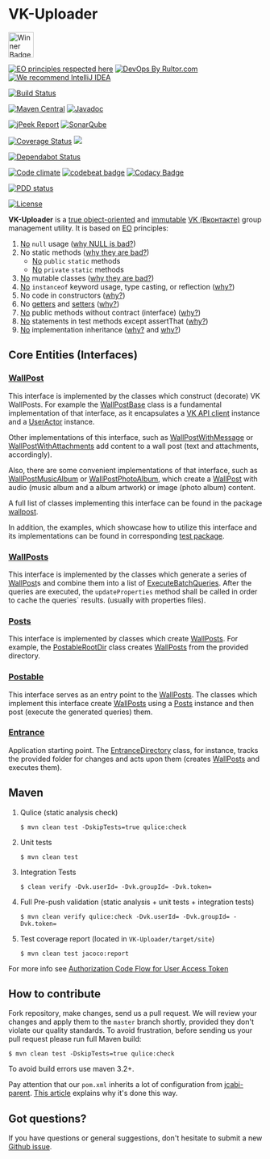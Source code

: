 # VK-Uploader

<a href="https://www.yegor256.com/2017/10/24/award-2018.html">
<img src="https://www.yegor256.com/images/award/2018/winner-driver733.png" height=50px alt='Winner Badge'/>
</a>

[![EO principles respected here](http://www.elegantobjects.org/badge.svg)](http://www.elegantobjects.org)
[![DevOps By Rultor.com](http://www.rultor.com/b/driver733/VK-Uploader)](http://www.rultor.com/p/driver733/VK-Uploader)
[![We recommend IntelliJ IDEA](http://www.elegantobjects.org/intellij-idea.svg)](https://www.jetbrains.com/idea/)
  
[![Build Status](https://travis-ci.org/driver733/VK-Uploader.svg?branch=master)](https://travis-ci.org/driver733/VK-Uploader)

[![Maven Central](https://img.shields.io/maven-central/v/com.driver733/vk-uploader.svg)](https://search.maven.org/artifact/com.driver733/vk-uploader/0.4/jar)
[![Javadoc](http://www.javadoc.io/badge/com.driver733/vk-uploader.svg)](http://www.javadoc.io/doc/com.driver733/vk-uploader)

[![jPeek Report](http://i.jpeek.org/com.driver733/vk-uploader/badge.svg)](http://i.jpeek.org/com.driver733/vk-uploader/)
[![SonarQube](https://img.shields.io/badge/sonar-ok-green.svg)](https://sonarcloud.io/dashboard?id=com.driver733%3Avk-uploader)

[![Coverage Status](https://coveralls.io/repos/github/driver733/VK-Uploader/badge.svg?branch=master)](https://coveralls.io/github/driver733/VK-Uploader?branch=master)
[![](https://tokei.rs/b1/github/driver733/VK-Uploader)](https://github.com/driver733/VK-Uploader)

[![Dependabot Status](https://api.dependabot.com/badges/status?host=github&identifier=91912426)](https://dependabot.com)

[![Code climate](https://api.codeclimate.com/v1/badges/b2373387471b6c3ecf36/maintainability)](https://codeclimate.com/github/driver733/VK-Uploader/maintainability)
[![codebeat badge](https://codebeat.co/badges/5abe85eb-0359-41c8-baec-5cf168210bcf)](https://codebeat.co/projects/github-com-driver733-vk-uploader-master)
[![Codacy Badge](https://api.codacy.com/project/badge/Grade/65288c94deac4a36bf03a80604cf1c04)](https://www.codacy.com/app/driver733/VK-Uploader?utm_source=github.com&amp;utm_medium=referral&amp;utm_content=driver733/VK-Uploader&amp;utm_campaign=Badge_Grade)

[![PDD status](http://www.0pdd.com/svg?name=driver733/VK-Uploader)](http://www.0pdd.com/p?name=driver733/VK-Uploader)

[![License](https://img.shields.io/badge/license-MIT-green.svg)](https://github.com/driver733/VK-Uploader/blob/master/LICENSE.txt)

**VK-Uploader** is a [true object-oriented](http://www.yegor256.com/2014/11/20/seven-virtues-of-good-object.html)
and [immutable](http://www.yegor256.com/2014/06/09/objects-should-be-immutable.html)
[VK (Вконтакте)](vk.com) group management utility. It is based on [EO](https://www.elegantobjects.org) principles:

 1. [No](https://github.com/driver733/VK-Uploader/search?l=Java&q=null) `null` usage ([why NULL is bad?](http://www.yegor256.com/2014/05/13/why-null-is-bad.html))
 2. No static methods ([why they are bad?](http://www.yegor256.com/2014/05/05/oop-alternative-to-utility-classes.html))
    * [No](https://github.com/driver733/VK-Uploader/search?q=%22public+static%22&unscoped_q=%22public+static%22) `public` `static` methods
    * [No](https://github.com/driver733/VK-Uploader/search?q=%22private+static%22&unscoped_q=%22public+static%22) `private` `static` methods
 3. [No](https://github.com/driver733/VK-Uploader/search?l=Java&q=%22%40Immutable%22) mutable classes ([why they are bad?](http://www.yegor256.com/2014/06/09/objects-should-be-immutable.html))
 4. [No](https://github.com/driver733/VK-Uploader/search?q=instanceof&unscoped_q=instanceof) `instanceof` keyword usage, type casting, or reflection ([why?](http://www.yegor256.com/2015/04/02/class-casting-is-anti-pattern.html))
 5. No code in constructors ([why?](http://www.yegor256.com/2015/05/07/ctors-must-be-code-free.html))
 6. No [getters](https://github.com/driver733/VK-Uploader/search?l=Java&q=%22get%22) and [setters](https://github.com/driver733/VK-Uploader/search?l=Java&q=%22set%22) ([why?](http://www.yegor256.com/2014/09/16/getters-and-setters-are-evil.html))
 7. [No](https://github.com/driver733/VK-Uploader/search?l=Java&q=%22implements%22) public methods without contract (interface) ([why?](https://www.yegor256.com/2014/11/20/seven-virtues-of-good-object.html#2-he-works-by-contracts))
 8. [No](https://github.com/driver733/VK-Uploader/search?l=Java&q=%22assertThat%22) statements in test methods except assertThat ([why?](http://www.yegor256.com/2017/05/17/single-statement-unit-tests.html))
 9. [No](https://github.com/driver733/VK-Uploader/search?q=%22extends%22&unscoped_q=%22extends%22) implementation inheritance ([why?](http://www.yegor256.com/2017/01/31/decorating-envelopes.html) and [why?](http://www.yegor256.com/2016/09/13/inheritance-is-procedural.html))

## Core Entities (Interfaces)

### [WallPost](https://github.com/driver733/VK-Uploader/blob/master/src/main/java/com/driver733/vkuploader/wallpost/WallPost.java)
This interface is implemented by the classes which construct (decorate) VK WallPosts.
For example the [WallPostBase](https://github.com/driver733/VK-Uploader/blob/master/src/main/java/com/driver733/vkuploader/wallpost/WallPostBase.java) class is a fundamental implementation of that interface, as
it encapsulates a [VK API client](https://github.com/VKCOM/vk-java-sdk/blob/master/sdk/src/main/java/com/vk/api/sdk/client/VkApiClient.java) instance and a [UserActor](https://github.com/VKCOM/vk-java-sdk/blob/master/sdk/src/main/java/com/vk/api/sdk/client/actors/UserActor.java) instance.

Other implementations of this interface, such as [WallPostWithMessage](https://github.com/driver733/VK-Uploader/blob/master/src/main/java/com/driver733/vkuploader/wallpost/WallPostWithMessage.java) or [WallPostWithAttachments](https://github.com/driver733/VK-Uploader/blob/master/src/main/java/com/driver733/vkuploader/wallpost/WallPostWithAttachments.java)
add content to a wall post (text and attachments, accordingly).

Also, there are some convenient implementations of that interface, such as [WallPostMusicAlbum](https://github.com/driver733/VK-Uploader/blob/master/src/main/java/com/driver733/vkuploader/wallpost/WallPostMusicAlbum.java) or [WallPostPhotoAlbum](https://github.com/driver733/VK-Uploader/blob/master/src/main/java/com/driver733/vkuploader/wallpost/WallPostPhotoAlbum.java),
which create a [WallPost](https://github.com/driver733/VK-Uploader/blob/master/src/main/java/com/driver733/vkuploader/wallpost/WallPost.java) with audio (music album and a album artwork) or image (photo album) content.

A full list of classes implementing this interface can be found in the package [wallpost](https://github.com/driver733/VK-Uploader/blob/master/src/main/java/com/driver733/vkuploader/wallpost).

In addition, the examples, which showcase how to utilize this interface and its implementations can be found in corresponding [test package](https://github.com/driver733/VK-Uploader/tree/master/src/test/java/com/driver733/vkuploader/wallpost).

### [WallPosts](https://github.com/driver733/VK-Uploader/blob/master/src/main/java/com/driver733/vkuploader/wallpost/wallposts/WallPosts.java)
This interface is implemented by the classes which generate a series of [WallPost](https://github.com/driver733/VK-Uploader/blob/master/src/main/java/com/driver733/vkuploader/wallpost/WallPost.java)s and combine them into a list of [ExecuteBatchQueries](https://github.com/VKCOM/vk-java-sdk/blob/master/sdk/src/main/java/com/vk/api/sdk/queries/execute/ExecuteBatchQuery.java).
After the queries are executed, the `updateProperties` method shall be called in order to cache the queries` results. (usually with properties files).

### [Posts](https://github.com/driver733/VK-Uploader/blob/master/src/main/java/com/driver733/vkuploader/post/posts/Posts.java)
This interface is implemented by classes which create [WallPosts](https://github.com/driver733/VK-Uploader/blob/master/src/main/java/com/driver733/vkuploader/wallpost/wallposts/WallPosts.java).
For example, the [PostableRootDir](https://github.com/driver733/VK-Uploader/blob/master/src/main/java/com/driver733/vkuploader/post/PostableRootDir.java) class creates [WallPosts](https://github.com/driver733/VK-Uploader/blob/master/src/main/java/com/driver733/vkuploader/wallpost/wallposts/WallPosts.java) from the provided directory.

### [Postable](https://github.com/driver733/VK-Uploader/blob/master/src/main/java/com/driver733/vkuploader/post/Postable.java)
This interface serves as an entry point to the [WallPosts](https://github.com/driver733/VK-Uploader/blob/master/src/main/java/com/driver733/vkuploader/wallpost/wallposts/WallPosts.java). The classes which implement this interface
create [WallPosts](https://github.com/driver733/VK-Uploader/blob/master/src/main/java/com/driver733/vkuploader/wallpost/wallposts/WallPosts.java) using a [Posts](https://github.com/driver733/VK-Uploader/blob/master/src/main/java/com/driver733/vkuploader/post/posts/Posts.java) instance and then post (execute the generated queries) them.

### [Entrance](https://github.com/driver733/VK-Uploader/blob/master/src/main/java/com/driver733/vkuploader/post/Entrance.java)
Application starting point. The [EntranceDirectory](https://github.com/driver733/VK-Uploader/blob/master/src/main/java/com/driver733/vkuploader/post/EntranceDirectory.java) class, for instance, tracks the provided folder for changes
and acts upon them (creates [WallPosts](https://github.com/driver733/VK-Uploader/blob/master/src/main/java/com/driver733/vkuploader/wallpost/wallposts/WallPosts.java) and executes them).


## Maven

1. Qulice (static analysis check)
    ```
    $ mvn clean test -DskipTests=true qulice:check
    ```
2. Unit tests
    ```
    $ mvn clean test
    ```
3. Integration Tests
    ```
    $ clean verify -Dvk.userId= -Dvk.groupId= -Dvk.token=
    ```
4. Full Pre-push validation (static analysis + unit tests + integration tests)
    ```
    $ mvn clean verify qulice:check -Dvk.userId= -Dvk.groupId= -Dvk.token=
    ```
5. Test coverage report (located in `VK-Uploader/target/site`)
    ```
    $ mvn clean test jacoco:report
    ```

For more info see [Authorization Code Flow for User Access Token](https://vk.com/dev/authcode_flow_user)

## How to contribute

Fork repository, make changes, send us a pull request. We will review
your changes and apply them to the `master` branch shortly, provided
they don't violate our quality standards. To avoid frustration, before
sending us your pull request please run full Maven build:

```
$ mvn clean test -DskipTests=true qulice:check
```

To avoid build errors use maven 3.2+.

Pay attention that our `pom.xml` inherits a lot of configuration
from [jcabi-parent](http://parent.jcabi.com).
[This article](http://www.yegor256.com/2015/02/05/jcabi-parent-maven-pom.html)
explains why it's done this way.

## Got questions?

If you have questions or general suggestions, don't hesitate to submit
a new [Github issue](https://github.com/driver733/VK-Uploader/issues/new).
